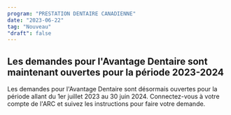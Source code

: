 ```yaml
---
program: "PRESTATION DENTAIRE CANADIENNE"
date: "2023-06-22"
tag: "Nouveau"
"draft": false
---
```


## Les demandes pour l'Avantage Dentaire sont maintenant ouvertes pour la période 2023-2024

Les demandes pour l'Avantage Dentaire sont désormais ouvertes pour la période allant du 1er juillet 2023 au 30 juin 2024. Connectez-vous à votre compte de l'ARC et suivez les instructions pour faire votre demande.